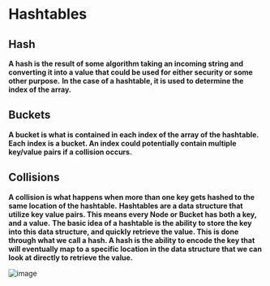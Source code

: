 # Hashtables

## Hash
**A hash is the result of some algorithm taking an incoming string and converting it into a value that could be used for either security or some other purpose.**
**In the case of a hashtable, it is used to determine the index of the array.**

## Buckets
**A bucket is what is contained in each index of the array of the hashtable. Each index is a bucket. An index could potentially contain multiple key/value pairs if
a collision occurs.**

## Collisions
**A collision is what happens when more than one key gets hashed to the same location of the hashtable.**
**Hashtables are a data structure that utilize key value pairs. This means every Node or Bucket has both a key, and a value.**
**The basic idea of a hashtable is the ability to store the key into this data structure, and quickly retrieve the value. This is 
done through what we call a hash. A hash is the ability to encode the key that will eventually map to a specific location in the data
structure that we can look at directly to retrieve the value.**

![image](https://yourbasic.org/algorithms/hash-table.png)
